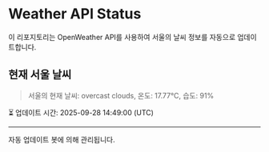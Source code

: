 
# Weather API Status

이 리포지토리는 OpenWeather API를 사용하여 서울의 날씨 정보를 자동으로 업데이트합니다.

## 현재 서울 날씨
> 서울의 현재 날씨: overcast clouds, 온도: 17.77°C, 습도: 91%

⏳ 업데이트 시간: 2025-09-28 14:49:00 (UTC)

---
자동 업데이트 봇에 의해 관리됩니다.
